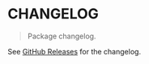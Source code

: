 # CHANGELOG

> Package changelog.

See [GitHub Releases](https://github.com/stdlib-js/number-uint32-base-from-binary-string/releases) for the changelog.